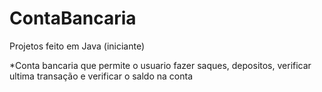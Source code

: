 # ContaBancaria
Projetos feito em Java (iniciante)

*Conta bancaria que permite o usuario fazer saques, depositos, verificar ultima transação e verificar o saldo na conta
